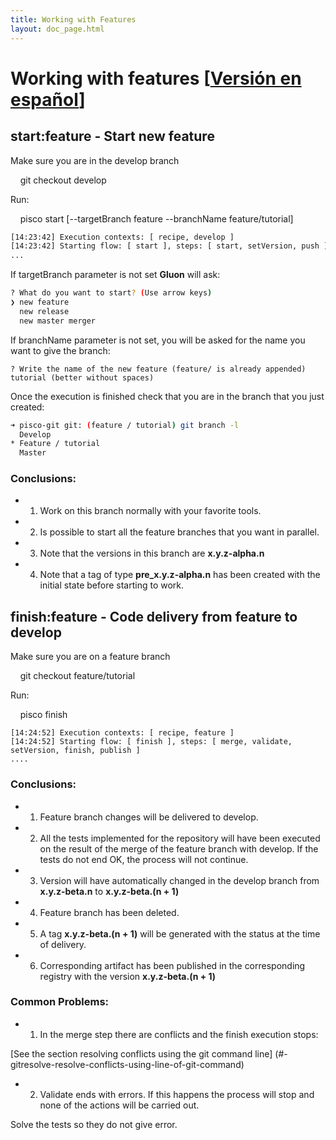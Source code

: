 ```yaml
---
title: Working with Features
layout: doc_page.html
---
```


# Working with features [[Versión en español](../../../es/users/guides/010feature.html)]

## start:feature - Start new feature

Make sure you are in the develop branch

    git checkout develop

Run:

    pisco start [--targetBranch feature --branchName feature/tutorial]

```bash
[14:23:42] Execution contexts: [ recipe, develop ]
[14:23:42] Starting flow: [ start ], steps: [ start, setVersion, push ]
...
```

If targetBranch parameter is not set **Gluon** will ask:

```bash
? What do you want to start? (Use arrow keys)
❯ new feature
  new release
  new master merger
```

If branchName parameter is not set, you will be asked for the name you want to give the branch:

```
? Write the name of the new feature (feature/ is already appended) tutorial (better without spaces)
```

Once the execution is finished check that you are in the branch that you just created:

```bash
➜ pisco-git git: (feature / tutorial) git branch -l
  Develop
* Feature / tutorial
  Master
```

### Conclusions:

- 1. Work on this branch normally with your favorite tools.
- 2. Is possible to start all the feature branches that you want in parallel.
- 3. Note that the versions in this branch are **x.y.z-alpha.n**
- 4. Note that a tag of type **pre_x.y.z-alpha.n** has been created with the initial state before starting to work.

## finish:feature - Code delivery from feature to develop

Make sure you are on a feature branch

    git checkout feature/tutorial

Run:

    pisco finish

```
[14:24:52] Execution contexts: [ recipe, feature ]
[14:24:52] Starting flow: [ finish ], steps: [ merge, validate, setVersion, finish, publish ]
....
```

### Conclusions:

- 1. Feature branch changes will be delivered to develop.
- 2. All the tests implemented for the repository will have been executed on the result of the merge of the feature branch with develop. If the tests do not end OK, the process will not continue.
- 3. Version will have automatically changed in the develop branch from **x.y.z-beta.n** to **x.y.z-beta.(n + 1)**
- 4. Feature branch has been deleted.
- 5. A tag **x.y.z-beta.(n + 1)** will be generated with the status at the time of delivery.
- 6. Corresponding artifact has been published in the corresponding registry with the version **x.y.z-beta.(n + 1)**

### Common Problems:

- 1. In the merge step there are conflicts and the finish execution stops:

[See the section resolving conflicts using the git command line] (#-gitresolve-resolve-conflicts-using-line-of-git-command)

- 2. Validate ends with errors. If this happens the process will stop and none of the actions will be carried out.

Solve the tests so they do not give error.